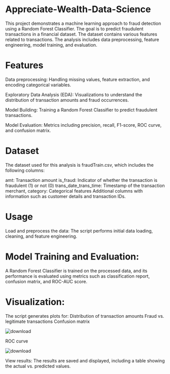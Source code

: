 # Appreciate-Wealth-Data-Science
This project demonstrates a machine learning approach to fraud detection using a Random Forest Classifier. The goal is to predict fraudulent transactions in a financial dataset. The dataset contains various features related to transactions. The analysis includes data preprocessing, feature engineering, model training, and evaluation.

# Features
Data preprocessing: Handling missing values, feature extraction, and encoding categorical variables.

Exploratory Data Analysis (EDA): Visualizations to understand the distribution of transaction amounts and fraud occurrences.

Model Building: Training a Random Forest Classifier to predict fraudulent transactions.

Model Evaluation: Metrics including precision, recall, F1-score, ROC curve, and confusion matrix.

# Dataset
The dataset used for this analysis is fraudTrain.csv, which includes the following columns:

amt: Transaction amount
is_fraud: Indicator of whether the transaction is fraudulent (1) or not (0)
trans_date_trans_time: Timestamp of the transaction
merchant, category: Categorical features
Additional columns with information such as customer details and transaction IDs.

# Usage

Load and preprocess the data:
The script performs initial data loading, cleaning, and feature engineering.

# Model Training and Evaluation:
A Random Forest Classifier is trained on the processed data, and its performance is evaluated using metrics such as classification report, confusion matrix, and ROC-AUC score.

# Visualization:
The script generates plots for:
Distribution of transaction amounts
Fraud vs. legitimate transactions
Confusion matrix

![download](https://github.com/user-attachments/assets/3f59c67d-f815-4416-9854-9096cf188540)

ROC curve

![download](https://github.com/user-attachments/assets/16485ea7-b397-47a0-8323-4822c91638b3)

View results: The results are saved and displayed, including a table showing the actual vs. predicted values.




